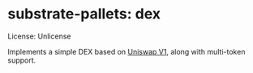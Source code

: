# substrate-pallets: dex

License: Unlicense

Implements a simple DEX based on [Uniswap V1](https://hackmd.io/@HaydenAdams/HJ9jLsfTz), along with multi-token
support.
